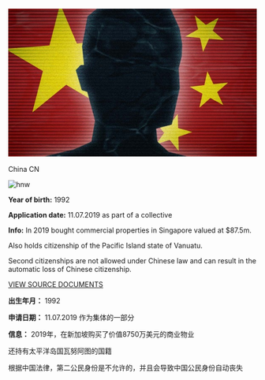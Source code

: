 ![AnonChina.jpg](AnonChina.jpg)

China CN

![hnw](../../icon-hnw.png)  

**Year of birth:** 1992

**Application date:** 11.07.2019 as part of a collective

**Info:** In 2019 bought commercial properties in Singapore valued at $87.5m.

Also holds citizenship of the Pacific Island state of Vanuatu.

Second citizenships are not allowed under Chinese law and can result in the automatic loss of Chinese citizenship. 

[VIEW SOURCE DOCUMENTS](X-ZH-34.pdf)

**出生年月：** 1992

**申请日期：** 11.07.2019 作为集体的一部分

**信息：** 2019年，在新加坡购买了价值8750万美元的商业物业

还持有太平洋岛国瓦努阿图的国籍

根据中国法律，第二公民身份是不允许的，并且会导致中国公民身份自动丧失